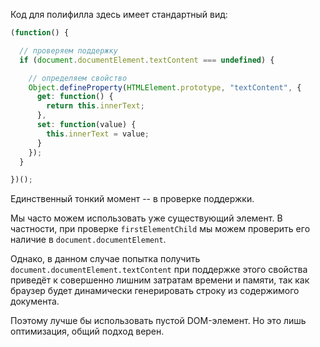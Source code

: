 Код для полифилла здесь имеет стандартный вид:

```js
(function() {

  // проверяем поддержку
  if (document.documentElement.textContent === undefined) {

    // определяем свойство
    Object.defineProperty(HTMLElement.prototype, "textContent", {
      get: function() {
        return this.innerText;
      },
      set: function(value) {
        this.innerText = value;
      }
    });
  }

})();
```

Единственный тонкий момент -- в проверке поддержки.

Мы часто можем использовать уже существующий элемент. В частности, при проверке `firstElementChild` мы можем проверить его наличие в `document.documentElement`.

Однако, в данном случае попытка получить `document.documentElement.textContent` при поддержке этого свойства приведёт к совершенно лишним затратам времени и памяти, так как браузер будет динамически генерировать строку из содержимого документа.

Поэтому лучше бы использовать пустой DOM-элемент. Но это лишь оптимизация, общий подход верен.
